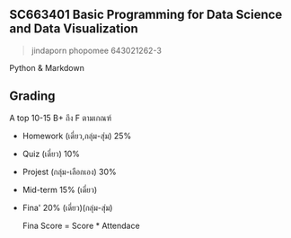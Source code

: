 ## SC663401 Basic Programming for Data Science and Data Visualization
> jindaporn phopomee 643021262-3

Python & Markdown

## Grading
A top 10-15  B+ ถึง F ตามเกณฑ์
- Homework  (เดี่ยว,กลุ่ม-สุ่ม) 25%
- Quiz (เดี่ยว) 10%
- Projest (กลุ่ม-เลือกเอง) 30%
- Mid-term 15% (เดี่ยว)
- Fina' 20% (เดี่ยว)(กลุ่ม-สุ่ม)

  Fina Score = Score * Attendace


